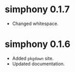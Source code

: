 # simphony 0.1.7
* Changed whitespace.

# simphony 0.1.6
* Added `pkgdown` site.
* Updated documentation.
